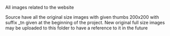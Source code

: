 All images related to the website

Source have all the original size images with given thumbs 200x200 with suffix _tn given at the beginning of the project. New original full size images may be uploaded to this folder to have a reference to it in the future
